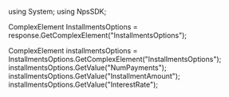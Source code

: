 using System;
using NpsSDK;

ComplexElement InstallmentsOptions = response.GetComplexElement("InstallmentsOptions");


ComplexElement installmentsOptions = InstallmentsOptions.GetComplexElement("InstallmentsOptions");
installmentsOptions.GetValue("NumPayments");
installmentsOptions.GetValue("InstallmentAmount");
installmentsOptions.GetValue("InterestRate");

